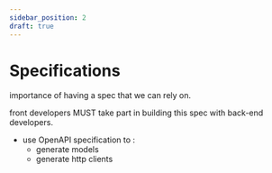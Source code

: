 ```yaml
---
sidebar_position: 2
draft: true
---
```

# Specifications

importance of having a spec that we can rely on.

front developers MUST take part in building this spec with back-end developers. 

- use OpenAPI specification to :
    - generate models
    - generate http clients